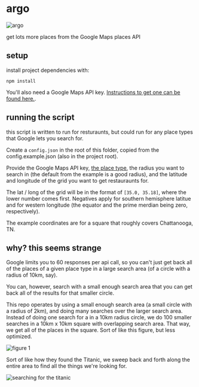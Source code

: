 # argo

![argo](https://upload.wikimedia.org/wikipedia/en/f/f4/Argo_submersible.jpg)

get lots more places from the Google Maps places API

## setup

install project dependencies with:

`npm install`

You'll also need a Google Maps API key. [Instructions to get one can be found here.](https://developers.google.com/maps/documentation/javascript/get-api-key).

## running the script

this script is written to run for resturaunts, but could run for any place types that Google lets you search for.

Create a `config.json` in the root of this folder, copied from the config.example.json (also in the project root).

Provide the Google Maps API key, [the place type](https://developers.google.com/places/supported_types), the radius you want to search in (the default from the example is a good radius), and the latitude and longitude of the grid you want to get restauraunts for.

The lat / long of the grid will be in the format of `[35.0, 35.18]`, where the lower number comes first. Negatives apply for southern hemisphere latitue and for western longitude (the equator and the prime merdian being zero, respectively).

The example coordinates are for a square that roughly covers Chattanooga, TN.

## why? this seems strange

Google limits you to 60 responses per api call, so you can't just get back all of the places of a given place type in a large search area (of a circle with a radius of 10km, say).

You can, however, search with a small enough search area that you can get back all of the results for that smaller circle.

This repo operates by using a small enough search area (a small circle with a radius of 2km), and doing many searches over the larger search area. Instead of doing one search for a in a 10km radius circle, we do 100 smaller searches in a 10km x 10km square with overlapping search area. That way, we get all of the places in the square. Sort of like this figure, but less optimized.

![figure 1](https://www2.stetson.edu/~efriedma/circovsqu/11.gif)

Sort of like how they found the Titanic, we sweep back and forth along the entire area to find all the things we're looking for.

![searching for the titanic](http://infotitanic.tripod.com/images/gallery/g_ballard1.JPG)
